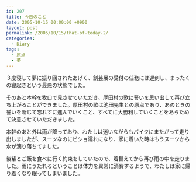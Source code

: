 ```yaml
---
id: 207
title: 今日のこと
date: 2005-10-15 00:00:00 +0900
layout: post
permalink: /2005/10/15/that-of-today-2/
categories:
  - Diary
tags:
  - 原点
  - 夢
---
```

３度寝して夢に振り回されたあげく、創芸展の受付の任務には遅刻し、まったくの寝起きという最悪の状態でした。
  
そのあと本幹を牧口で見させていただき、厚田村の歌に誓いを思い出して再び立ち上がることができました。厚田村の歌は池田先生との原点であり、あのときの誓いを断じて忘れずに進んでいくこと、すべてに大勝利していくことをあらためて決意させていただきました。
  
本幹のあと外は雨が降っており、わたしは迷いながらもバイクにまたがって走り出しましたが、スーツなのにビショ濡れになり、家に着いた時はもうスーツから水が滴り落ちてました。
  
後輩とご飯を食べに行く約束をしていたので、着替えてから再び雨の中を走りました。雨にうたれるということは体力を異常に消費するようで、わたしは家に帰り着くなり眠ってしまいました。

